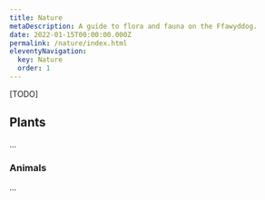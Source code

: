 ```yaml
---
title: Nature
metaDescription: A guide to flora and fauna on the Ffawyddog.
date: 2022-01-15T00:00:00.000Z
permalink: /nature/index.html
eleventyNavigation:
  key: Nature
  order: 1
---
```


[TODO]

## Plants

...

### Animals

...
